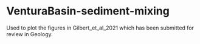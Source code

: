 # VenturaBasin-sediment-mixing
Used to plot the figures in Gilbert_et_al_2021 which has been submitted for review in Geology.
